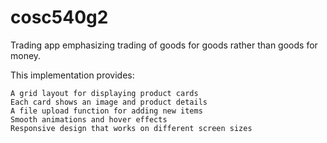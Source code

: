 # cosc540g2
Trading app emphasizing trading of goods for goods rather than goods for money.

This implementation provides:

    A grid layout for displaying product cards
    Each card shows an image and product details
    A file upload function for adding new items
    Smooth animations and hover effects
    Responsive design that works on different screen sizes

